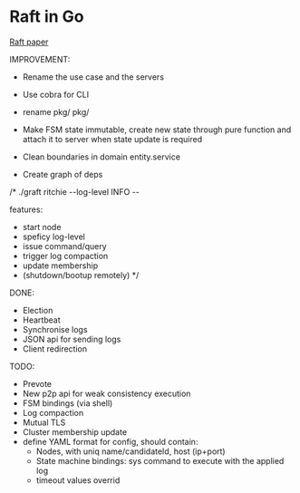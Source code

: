 # Raft in Go

[Raft paper](https://raft.github.io/raft.pdf)

IMPROVEMENT:
- Rename the use case and the servers
- Use cobra for CLI
- rename pkg/ pkg/
- Make FSM state immutable, create new state through pure function and
attach it to server when state update is required

- Clean boundaries in domain entity.service
- Create graph of deps

/*
./graft ritchie --log-level INFO --

features:
- start node
- speficy log-level
- issue command/query
- trigger log compaction
- update membership
- (shutdown/bootup remotely)
*/


DONE:
- Election
- Heartbeat
- Synchronise logs
- JSON api for sending logs
- Client redirection

TODO:
- Prevote
- New p2p api for weak consistency execution
- FSM bindings (via shell)
- Log compaction
- Mutual TLS
- Cluster membership update
- define YAML format for config, should contain:
    - Nodes, with uniq name/candidateId, host (ip+port)
    - State machine bindings: sys command to execute with the applied log
    - timeout values overrid
